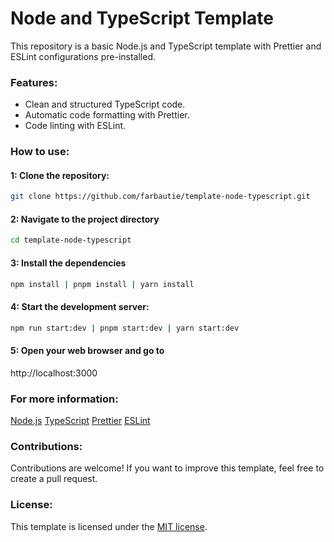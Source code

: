# Node and TypeScript Template

This repository is a basic Node.js and TypeScript template with Prettier and ESLint configurations pre-installed.

### Features:

-   Clean and structured TypeScript code.
-   Automatic code formatting with Prettier.
-   Code linting with ESLint.

### How to use:

#### 1: Clone the repository:

```bash
git clone https://github.com/farbautie/template-node-typescript.git
```

#### 2: Navigate to the project directory

```bash
cd template-node-typescript
```

#### 3: Install the dependencies

```bash
npm install | pnpm install | yarn install
```

#### 4: Start the development server:

```bash
npm run start:dev | pnpm start:dev | yarn start:dev
```

#### 5: Open your web browser and go to

http://localhost:3000

### For more information:

[Node.js](https://nodejs.org/)
[TypeScript](https://www.typescriptlang.org/)
[Prettier](https://prettier.io/)
[ESLint](https://eslint.org/)

### Contributions:

Contributions are welcome! If you want to improve this template, feel free to create a pull request.

### License:

This template is licensed under the [MIT license](https://github.com/git/git-scm.com/blob/main/MIT-LICENSE.txt).
